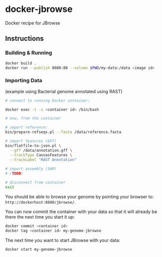 # docker-jbrowse

Docker recipe for JBrowse

## Instructions

### Building & Running

```sh
docker build .
docker run --publish 8080:80 --volume $PWD/my-data:/data <image id>
```

### Importing Data

(example using Bacterial genome annotated using RAST)

```sh
# connect to running Docker container:

docker exec -t -i <container id> /bin/bash

# now, from the container

# import reference:
bin/prepare-refseqs.pl --fasta /data/reference.fasta

# import features (GFF)
bin/flatfile-to-json.pl \
  --gff /data/annotation.gff \
  --trackType CanvasFeatures \
  --trackLabel "RAST Annotation"
  
# import assembly (SAM)
# (TODO)

# disconnect from container
exit
```

You should be able to browse your genome by pointing your browser to:
`http://dockerhost:8080/jbrowse/`.

You can now commit the container with your data so that it will already be there
the next time you start it up:

```sh
docker commit <container id>
docker tag <container id> my-genome-jbrowse
```

The next time you want to start JBrowse with your data:

```sh
docker start my-genome-jbrowse
```
